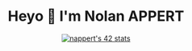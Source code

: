 <center>

# Heyo 👋 I'm Nolan APPERT

[![nappert's 42 stats](https://badge.mediaplus.ma/kettlebells/nappert?1337Badge=off&UM6P=off)](https://github.com/oakoudad/badge42)

</center>
